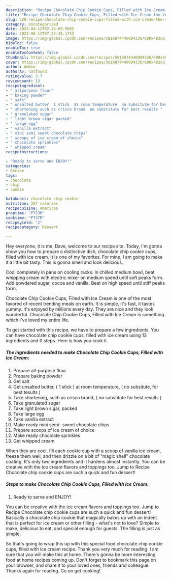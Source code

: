 ```yaml
---
description: "Recipe Chocolate Chip Cookie Cups, Filled with Ice Cream the Very Delicious}"
title: "Recipe Chocolate Chip Cookie Cups, Filled with Ice Cream the Very Delicious}"
slug: 520-recipe-chocolate-chip-cookie-cups-filled-with-ice-cream-the-very-delicious
category: Uncategorized
date: 2023-04-12T02:24:09.998Z
date: 2023-06-12T07:27:34.175Z
image: https://img-global.cpcdn.com/recipes/5816874446094336/680x482cq70/chocolate-chip-cookie-cups-filled-with-ice-cream-recipe-main-photo.jpg
hideToc: false
enableToc: true
enableTocContent: false
thumbnail: https://img-global.cpcdn.com/recipes/5816874446094336/680x482cq70/chocolate-chip-cookie-cups-filled-with-ice-cream-recipe-main-photo.jpg
cover: https://img-global.cpcdn.com/recipes/5816874446094336/680x482cq70/chocolate-chip-cookie-cups-filled-with-ice-cream-recipe-main-photo.jpg
author: Admin
authorAv: notfound
ratingvalue: 3.7
reviewcount: 13
recipeingredient:
- " allpurpose flour"
- " baking powder"
- " salt"
- " unsalted butter  1 stick  at room temperature  no subsitute for best tesults "
- " shortening such as crisco brand  no substitute for best results "
- " granulated sugar"
- " light brown sigar packed"
- " large egg"
- " vanilla extract"
- " mini semi sweet chocolate chips"
- " scoops of ice cream of choice"
- " chocolate sprinkles"
- " whipped cream"
recipeinstructions:

- "Ready to serve and ENJOY!"
categories:
- Recipe
tags:
- chocolate
- chip
- cookie

katakunci: chocolate chip cookie 
nutrition: 267 calories
recipecuisine: American
preptime: "PT23M"
cooktime: "PT37M"
recipeyield: "2"
recipecategory: Dessert

---
```



Hey everyone, it is me, Dave, welcome to our recipe site. Today, I'm gonna show you how to prepare a distinctive dish, chocolate chip cookie cups, filled with ice cream. It is one of my favorites. For mine, I am going to make it a little bit tasty. This is gonna smell and look delicious.

Cool completely in pans on cooling racks. In chilled medium bowl, beat whipping cream with electric mixer on medium speed until soft peaks form. Add powdered sugar, cocoa and vanilla. Beat on high speed until stiff peaks form.

Chocolate Chip Cookie Cups, Filled with Ice Cream is one of the most favored of recent trending meals on earth. It is simple, it's fast, it tastes yummy. It's enjoyed by millions every day. They are nice and they look wonderful. Chocolate Chip Cookie Cups, Filled with Ice Cream is something which I've loved my entire life.


To get started with this recipe, we have to prepare a few ingredients. You can have chocolate chip cookie cups, filled with ice cream using 13 ingredients and 0 steps. Here is how you cook it.

<!--inarticleads1-->

##### The ingredients needed to make Chocolate Chip Cookie Cups, Filled with Ice Cream:

1. Prepare  all-purpose flour
1. Prepare  baking powder
1. Get  salt
1. Get  unsalted butter, ( 1 stick ) at room temperature, ( no subsitute, for best tesults )
1. Take  shortening, such as crisco brand, ( no substitute for best results )
1. Take  granulated sugar
1. Take  light brown sigar, packed
1. Take  large egg
1. Take  vanilla extract
1. Make ready  mini semi- sweet chocolate chips
1. Prepare  scoops of ice cream of choice
1. Make ready  chocolate sprinkles
1. Get  whipped cream


When they are cool, fill each cookie cup with a scoop of vanilla ice cream, freeze them well, and then drizzle on a bit of &#34;magic shell&#34; chocolate coating. It&#39;s only two ingredients and it hardens almost instantly. You can be creative with the ice cream flavors and toppings too. Jump to Recipe Chocolate chip cookie cups are such a quick and fun dessert! 

<!--inarticleads2-->

##### Steps to make Chocolate Chip Cookie Cups, Filled with Ice Cream:


1. Ready to serve and ENJOY!

You can be creative with the ice cream flavors and toppings too. Jump to Recipe Chocolate chip cookie cups are such a quick and fun dessert! Basically a chocolate chip cookie that magically bakes up with an indent that is perfect for ice cream or other filling - what&#39;s not to love? Simple to make, delicious to eat, and special enough for guests. The filling is just as simple. 

So that's going to wrap this up with this special food chocolate chip cookie cups, filled with ice cream recipe. Thank you very much for reading. I am sure that you will make this at home. There's gonna be more interesting food at home recipes coming up. Don't forget to bookmark this page on your browser, and share it to your loved ones, friends and colleague. Thanks again for reading. Go on get cooking!

